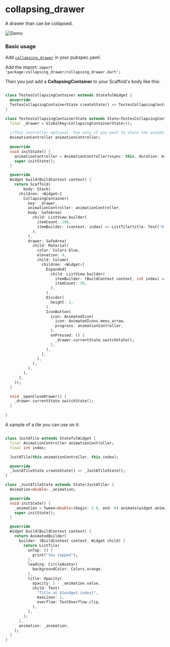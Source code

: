 # collapsing_drawer

A drawer than can be collapsed.

![Demo](https://github.com/shinayser/collapsing_drawer/blob/master/thegif.gif)

### Basic usage

Add [`collapsing_drawer`](https://pub.dartlang.org/packages/collapsing_drawer) in your pubspec.yaml.

Add the import:
```import 'package:collapsing_drawer/collapsing_drawer.dart';```

Then you just add a **CollapsingContainer** to your Scaffold's body like this:
```dart

class TestesCollapsingContainer extends StatefulWidget {
  @override
  TestesCollapsingContainerState createState() => TestesCollapsingContainerState();
}

class TestesCollapsingContainerState extends State<TestesCollapsingContainer> with SingleTickerProviderStateMixin {
  final _drawer = GlobalKey<CollapsingContainerState>();
  
  //This controller optional. Use only if you want to share the animation with other widgets like the "JustATile" (below)
  AnimationController animationController;
   
  @override
  void initState() {
    animationController = AnimationController(vsync: this, duration: millis(100));
    super.initState();
  }

  @override
  Widget build(BuildContext context) {
    return Scaffold(
        body: Stack(
      children: <Widget>[
        CollapsingContainer(
          key: _drawer,
          animationController: animationController,
          body: SafeArea(
            child: ListView.builder(
              itemCount: 100,
              itemBuilder: (context, index) => ListTile(title: Text("A text on the side")),
            ),
          ),
          drawer: SafeArea(
            child: Material(
              color: Colors.blue,
              elevation: 4,
              child: Column(
                children: <Widget>[
                  Expanded(
                    child: ListView.builder(
                      itemBuilder: (BuildContext context, int index) => JustATile(animationController, index),
                      itemCount: 30,
                    ),
                  ),
                  Divider(
                    height: 1,
                  ),
                  IconButton(
                    icon: AnimatedIcon(
                      icon: AnimatedIcons.menu_arrow,
                      progress: animationController,
                    ),
                    onPressed: () {
                      _drawer.currentState.switchState();
                    },
                  ),
                ],
              ),
            ),
          ),
        ),
      ],
    ));
  }

  void _openCloseDrawer() {
    _drawer.currentState.switchState();
  }

}

```

A sample of a tile you can use on it:
```dart

class JustATile extends StatefulWidget {
  final AnimationController animationController;
  final int index;

  JustATile(this.animationController, this.index);

  @override
  _JustATileState createState() => _JustATileState();
}

class _JustATileState extends State<JustATile> {
  Animation<double> _animation;

  @override
  void initState() {
    _animation = Tween<double>(begin: 1.0, end: 0).animate(widget.animationController);
    super.initState();
  }

  @override
  Widget build(BuildContext context) {
    return AnimatedBuilder(
      builder: (BuildContext context, Widget child) {
        return ListTile(
          onTap: () {
            print("You tapped");
          },
          leading: CircleAvatar(
            backgroundColor: Colors.orange,
          ),
          title: Opacity(
            opacity: 1 - _animation.value,
            child: Text(
              "Title at ${widget.index}",
              maxLines: 1,
              overflow: TextOverflow.clip,
            ),
          ),
        );
      },
      animation: _animation,
    );
  }
}
```